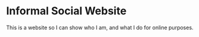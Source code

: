 # Informal Social Website
 This is a website so I can show who I am, and what I do for online purposes.
